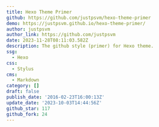```yaml
---
title: Hexo Theme Primer
github: https://github.com/justpsvm/hexo-theme-primer
demo: https://justpsvm.github.io/hexo-theme-primer/
author: justpsvm
author_link: https://github.com/justpsvm
date: 2023-11-28T08:11:03.582Z
description: The github style (primer) for Hexo theme.
ssg:
  - Hexo
css:
  - Stylus
cms:
  - Markdown
category: []
draft: false
publish_date: '2016-02-23T16:00:13Z'
update_date: '2023-10-03T14:44:56Z'
github_star: 117
github_fork: 24
---
```

